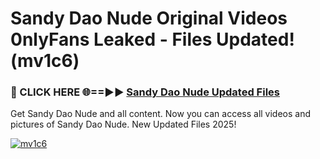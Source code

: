 # Sandy Dao Nude Original Videos 0nlyFans Leaked - Files Updated! (mv1c6)

<h3>🔴 CLICK HERE 🌐==►► <a href="https://tinyurl.com/4mcuefdz" rel="nofollow">Sandy Dao Nude Updated Files</a></h3>

Get Sandy Dao Nude and all content. Now you can access all videos and pictures of Sandy Dao Nude. New Updated Files 2025!

[![mv1c6](https://i.imgur.com/StAQSOY.gif)](https://tinyurl.com/4mcuefdz)
